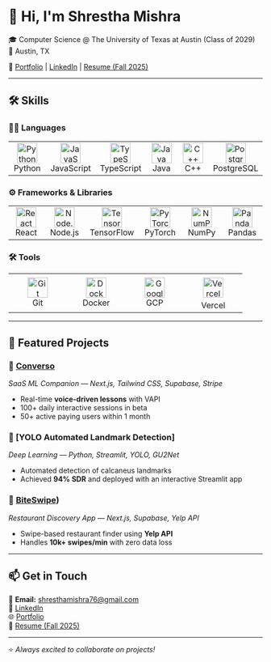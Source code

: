 # 👋 Hi, I'm Shrestha Mishra  

🎓 Computer Science @ The University of Texas at Austin (Class of 2029)  
📍 Austin, TX  

🔗 [Portfolio](https://shresthamishra.vercel.app) | [LinkedIn](https://www.linkedin.com/in/shrestha-mishra07/) | [Resume (Fall 2025)](https://github.com/shresthamishra07/shresthamishra07/releases/download/v1.0/Shrestha_Mishra_Resume.pdf)
  

---

## 🛠️ Skills  

### 🧑‍💻 Languages  
<table align="center">
  <tr>
    <td align="center" width="100">
      <img src="https://cdn.jsdelivr.net/gh/devicons/devicon/icons/python/python-original.svg" height="40" alt="Python"/><br/>Python
    </td>
    <td align="center" width="100">
      <img src="https://cdn.jsdelivr.net/gh/devicons/devicon/icons/javascript/javascript-original.svg" height="40" alt="JavaScript"/><br/>JavaScript
    </td>
    <td align="center" width="100">
      <img src="https://cdn.jsdelivr.net/gh/devicons/devicon/icons/typescript/typescript-original.svg" height="40" alt="TypeScript"/><br/>TypeScript
    </td>
    <td align="center" width="100">
      <img src="https://cdn.jsdelivr.net/gh/devicons/devicon/icons/java/java-original.svg" height="40" alt="Java"/><br/>Java
    </td>
    <td align="center" width="100">
      <img src="https://cdn.jsdelivr.net/gh/devicons/devicon/icons/cplusplus/cplusplus-original.svg" height="40" alt="C++"/><br/>C++
    </td>
    <td align="center" width="100">
      <img src="https://cdn.jsdelivr.net/gh/devicons/devicon/icons/postgresql/postgresql-original.svg" height="40" alt="PostgreSQL"/><br/>PostgreSQL
    </td>
  </tr>
</table>  

### ⚙️ Frameworks & Libraries  
<table align="center">
  <tr>
    <td align="center" width="100">
      <img src="https://cdn.jsdelivr.net/gh/devicons/devicon/icons/react/react-original.svg" height="40" alt="React"/><br/>React
    </td>
    <td align="center" width="100">
      <img src="https://cdn.jsdelivr.net/gh/devicons/devicon/icons/nodejs/nodejs-original.svg" height="40" alt="Node.js"/><br/>Node.js
    </td>
    <td align="center" width="100">
      <img src="https://cdn.jsdelivr.net/gh/devicons/devicon/icons/tensorflow/tensorflow-original.svg" height="40" alt="TensorFlow"/><br/>TensorFlow
    </td>
    <td align="center" width="100">
      <img src="https://cdn.jsdelivr.net/gh/devicons/devicon/icons/pytorch/pytorch-original.svg" height="40" alt="PyTorch"/><br/>PyTorch
    </td>
    <td align="center" width="100">
      <img src="https://cdn.jsdelivr.net/gh/devicons/devicon/icons/numpy/numpy-original.svg" height="40" alt="NumPy"/><br/>NumPy
    </td>
    <td align="center" width="100">
      <img src="https://cdn.jsdelivr.net/gh/devicons/devicon/icons/pandas/pandas-original.svg" height="40" alt="Pandas"/><br/>Pandas
    </td>
  </tr>
</table>  

### 🛠️ Tools  
<table align="center">
  <tr>
    <td align="center" width="100">
      <img src="https://cdn.jsdelivr.net/gh/devicons/devicon/icons/git/git-original.svg" height="40" alt="Git"/><br/>Git
    </td>
    <td align="center" width="100">
      <img src="https://cdn.jsdelivr.net/gh/devicons/devicon/icons/docker/docker-original.svg" height="40" alt="Docker"/><br/>Docker
    </td>
    <td align="center" width="100">
      <img src="https://cdn.jsdelivr.net/gh/devicons/devicon/icons/googlecloud/googlecloud-original.svg" height="40" alt="Google Cloud"/><br/>GCP
    </td>
    <td align="center" width="100">
  <img src="https://cdn.jsdelivr.net/gh/devicons/devicon/icons/vercel/vercel-original.svg" height="40" alt="Vercel" style="background-color:white; padding:5px; border-radius:6px;"/><br/>Vercel
</td>

  </tr>
</table>  

---

## 📌 Featured Projects  

### 🔹 [Converso](https://github.com/shresthamishra76/Converso-SaaS-App)
_SaaS ML Companion — Next.js, Tailwind CSS, Supabase, Stripe_  
- Real-time **voice-driven lessons** with VAPI  
- 100+ daily interactive sessions in beta  
- 50+ active paying users within 1 month  

### 🔹 [YOLO Automated Landmark Detection]
_Deep Learning — Python, Streamlit, YOLO, GU2Net_  
- Automated detection of calcaneus landmarks  
- Achieved **94% SDR** and deployed with an interactive Streamlit app  

### 🔹 [BiteSwipe](https://github.com/shresthamishra76/BiteSwipe))  
_Restaurant Discovery App — Next.js, Supabase, Yelp API_  
- Swipe-based restaurant finder using **Yelp API**  
- Handles **10k+ swipes/min** with zero data loss  

---

## 📫 Get in Touch  

📧 **Email:** shresthamishra76@gmail.com  
💼 [LinkedIn](https://www.linkedin.com/in/shrestha-mishra07/)  
🌐 [Portfolio](https://shresthamishra.vercel.app)  
📄 [Resume (Fall 2025)](https://github.com/shresthamishra07/shresthamishra07/releases/download/v1.0/Shrestha_Mishra_Resume.pdf)


---
⭐️ _Always excited to collaborate on projects!_

